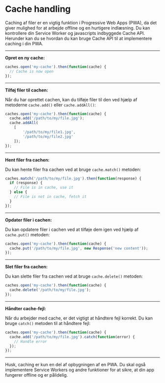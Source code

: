# Cache handling

Caching af filer er en vigtig funktion i Progressive Web Apps (PWA), da det giver mulighed for at arbejde offline og en hurtigere indlæsning. Du kan kontrollere din Service Worker og javascripts indbyggede Cache API. Herunder kan du se hvordan du kan bruge Cache API til at implementere caching i din PWA.
___
**Opret en ny cache:**
```js
caches.open('my-cache').then(function(cache) {
  // Cache is now open
});
```
___
**Tilføj filer til cachen:**

Når du har oprettet cachen, kan du tilføje filer til den ved hjælp af metoderne `cache.add()` eller `cache.addAll()`:
```javascript
caches.open('my-cache').then(function(cache) {
  cache.add('/path/to/my/file.jpg');
  cache.addAll(
	[
		'/path/to/my/file1.jpg', 
		'/path/to/my/file2.jpg'
	]);
});
```
___
**Hent filer fra cachen:**

Du kan hente filer fra cachen ved at bruge `cache.match()` metoden:
```js
caches.match('/path/to/my/file.jpg').then(function(response) {
  if (response) {
    // File is in cache, use it
  } else {
    // File is not in cache, fetch it
  }
});
```
___
**Opdater filer i cachen:**

Du kan opdatere filer i cachen ved at tilføje dem igen ved hjælp af `cache.put()` metoden:
```js
caches.open('my-cache').then(function(cache) {
  cache.put('/path/to/my/file.jpg', new Response('new content'));
});
```
___
**Slet filer fra cachen:**

Du kan slette filer fra cachen ved at bruge `cache.delete()` metoden:

```js
caches.open('my-cache').then(function(cache) {
  cache.delete('/path/to/my/file.jpg');
});
```
___
**Håndter cache-fejl:** 

Når du arbejder med cache, er det vigtigt at håndtere fejl korrekt. Du kan bruge `catch()` metoden til at håndtere fejl:
```js
caches.open('my-cache').then(function(cache) {
  cache.add('/path/to/my/file.jpg').catch(function(error) {
    // Handle error
  });
});
```
___
Husk, caching er kun en del af opbygningen af en PWA. Du skal også implementere Service Workers og andre funktioner for at sikre, at din app fungerer offline og er pålidelig.